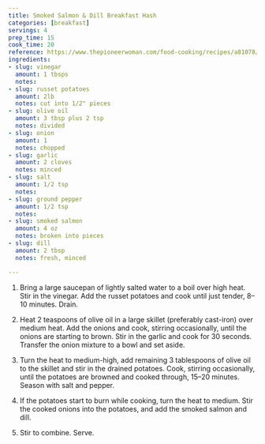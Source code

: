 ```yaml
---
title: Smoked Salmon & Dill Breakfast Hash
categories: [breakfast]
servings: 4
prep_time: 15
cook_time: 20
reference: https://www.thepioneerwoman.com/food-cooking/recipes/a81078/smoked-salmon-dill-breakfast-hash/
ingredients:
- slug: vinegar
  amount: 1 tbsps
  notes:
- slug: russet potatoes
  amount: 2lb
  notes: cut into 1/2" pieces
- slug: olive oil
  amount: 3 tbsp plus 2 tsp
  notes: divided
- slug: onion
  amount: 1
  notes: chopped
- slug: garlic
  amount: 2 cloves
  notes: minced
- slug: salt
  amount: 1/2 tsp
  notes:
- slug: ground pepper
  amount: 1/2 tsp
  notes:
- slug: smoked salmon
  amount: 4 oz
  notes: broken into pieces
- slug: dill
  amount: 2 tbsp
  notes: fresh, minced

---
```


1. Bring a large saucepan of lightly salted water to a boil over high heat. Stir in the vinegar. Add the russet potatoes and cook until just tender, 8–10 minutes. Drain.

2. Heat 2 teaspoons of olive oil in a large skillet (preferably cast-iron) over medium heat. Add the onions and cook, stirring occasionally, until the onions are starting to brown. Stir in the garlic and cook for 30 seconds. Transfer the onion mixture to a bowl and set aside.

3. Turn the heat to medium-high, add remaining 3 tablespoons of olive oil to the skillet and stir in the drained potatoes. Cook, stirring occasionally, until the potatoes are browned and cooked through, 15–20 minutes. Season with salt and pepper.

4. If the potatoes start to burn while cooking, turn the heat to medium. Stir the cooked onions into the potatoes, and add the smoked salmon and dill.

5. Stir to combine. Serve.